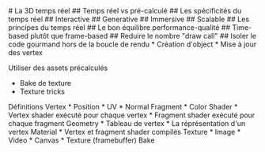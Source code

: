 <slide main data-background>
  # La 3D temps réel
</slide>

<slide>
  ## Temps réel vs pré-calculé
</slide>

<slide>
  ## Les spécificités du temps réel
</slide>

<slide>
  ## Interactive
</slide>

<slide>
  ## Generative
</slide>

<slide>
  ## Immersive
</slide>

<slide>
  ## Scalable
</slide>

<slide main>
  ## Les principes du temps réel
</slide>

<slide>
  ## Le bon équilibre performance-qualité
</slide>

<slide>
  ## Time-based plutôt que frame-based
</slide>

<slide>
  ## Reduire le nombre "draw call"
</slide>

<slide>
  ## Isoler le code gourmand hors de la boucle de rendu
</slide>

<slide>
  * Création d'object
  * Mise à jour des vertex
</slide>

<slide>

  Utiliser des assets précalculés
  * Bake de texture
  * Texture tricks
</slide>

<slide>
  Définitions
</slide>

<slide>
  Vertex
  * Position
  * UV
  * Normal
</slide>

<slide>
  Fragment
  * Color
</slide>

<slide>
  Shader
  * Vertex shader exécuté pour chaque vertex
  * Fragment shader exécuté pour chaque fragment
</slide>

<slide>
  Geometry
  * Tableau de vertex
  * La réprésentation d'un vertex
</slide>

<slide>
  Material
  * Vertex et fragment shader compilés
</slide>

<slide>
  Texture
  * Image
  * Video
  * Canvas
  * Texture (framebuffer)
</slide>

<slide>
  Bake
</slide>